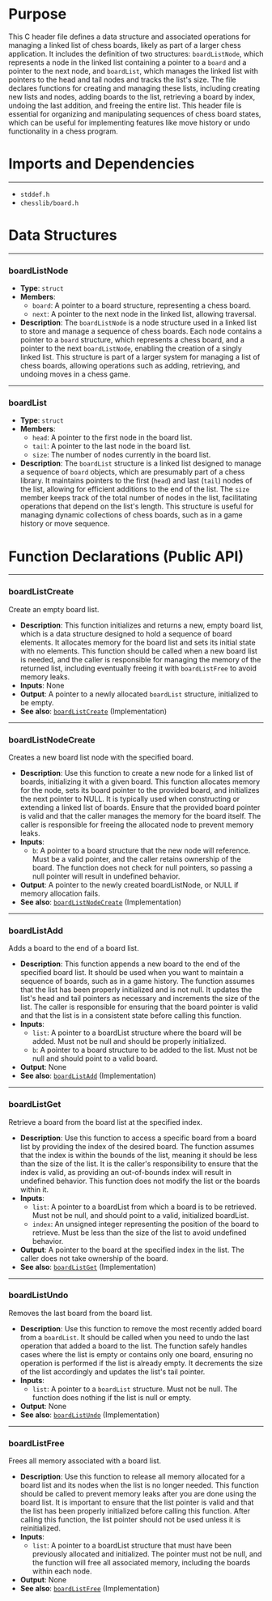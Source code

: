 # Purpose
This C header file defines a data structure and associated operations for managing a linked list of chess boards, likely as part of a larger chess application. It includes the definition of two structures: `boardListNode`, which represents a node in the linked list containing a pointer to a `board` and a pointer to the next node, and `boardList`, which manages the linked list with pointers to the head and tail nodes and tracks the list's size. The file declares functions for creating and managing these lists, including creating new lists and nodes, adding boards to the list, retrieving a board by index, undoing the last addition, and freeing the entire list. This header file is essential for organizing and manipulating sequences of chess board states, which can be useful for implementing features like move history or undo functionality in a chess program.
# Imports and Dependencies

---
- `stddef.h`
- `chesslib/board.h`


# Data Structures

---
### boardListNode
- **Type**: `struct`
- **Members**:
    - `board`: A pointer to a board structure, representing a chess board.
    - `next`: A pointer to the next node in the linked list, allowing traversal.
- **Description**: The `boardListNode` is a node structure used in a linked list to store and manage a sequence of chess boards. Each node contains a pointer to a `board` structure, which represents a chess board, and a pointer to the next `boardListNode`, enabling the creation of a singly linked list. This structure is part of a larger system for managing a list of chess boards, allowing operations such as adding, retrieving, and undoing moves in a chess game.


---
### boardList
- **Type**: `struct`
- **Members**:
    - `head`: A pointer to the first node in the board list.
    - `tail`: A pointer to the last node in the board list.
    - `size`: The number of nodes currently in the board list.
- **Description**: The `boardList` structure is a linked list designed to manage a sequence of `board` objects, which are presumably part of a chess library. It maintains pointers to the first (`head`) and last (`tail`) nodes of the list, allowing for efficient additions to the end of the list. The `size` member keeps track of the total number of nodes in the list, facilitating operations that depend on the list's length. This structure is useful for managing dynamic collections of chess boards, such as in a game history or move sequence.


# Function Declarations (Public API)

---
### boardListCreate<!-- {{#callable_declaration:boardListCreate}} -->
Create an empty board list.
- **Description**: This function initializes and returns a new, empty board list, which is a data structure designed to hold a sequence of board elements. It allocates memory for the board list and sets its initial state with no elements. This function should be called when a new board list is needed, and the caller is responsible for managing the memory of the returned list, including eventually freeing it with `boardListFree` to avoid memory leaks.
- **Inputs**: None
- **Output**: A pointer to a newly allocated `boardList` structure, initialized to be empty.
- **See also**: [`boardListCreate`](../../src/chesslib/boardlist.c.driver.md#boardListCreate)  (Implementation)


---
### boardListNodeCreate<!-- {{#callable_declaration:boardListNodeCreate}} -->
Creates a new board list node with the specified board.
- **Description**: Use this function to create a new node for a linked list of boards, initializing it with a given board. This function allocates memory for the node, sets its board pointer to the provided board, and initializes the next pointer to NULL. It is typically used when constructing or extending a linked list of boards. Ensure that the provided board pointer is valid and that the caller manages the memory for the board itself. The caller is responsible for freeing the allocated node to prevent memory leaks.
- **Inputs**:
    - `b`: A pointer to a board structure that the new node will reference. Must be a valid pointer, and the caller retains ownership of the board. The function does not check for null pointers, so passing a null pointer will result in undefined behavior.
- **Output**: A pointer to the newly created boardListNode, or NULL if memory allocation fails.
- **See also**: [`boardListNodeCreate`](../../src/chesslib/boardlist.c.driver.md#boardListNodeCreate)  (Implementation)


---
### boardListAdd<!-- {{#callable_declaration:boardListAdd}} -->
Adds a board to the end of a board list.
- **Description**: This function appends a new board to the end of the specified board list. It should be used when you want to maintain a sequence of boards, such as in a game history. The function assumes that the list has been properly initialized and is not null. It updates the list's head and tail pointers as necessary and increments the size of the list. The caller is responsible for ensuring that the board pointer is valid and that the list is in a consistent state before calling this function.
- **Inputs**:
    - `list`: A pointer to a boardList structure where the board will be added. Must not be null and should be properly initialized.
    - `b`: A pointer to a board structure to be added to the list. Must not be null and should point to a valid board.
- **Output**: None
- **See also**: [`boardListAdd`](../../src/chesslib/boardlist.c.driver.md#boardListAdd)  (Implementation)


---
### boardListGet<!-- {{#callable_declaration:boardListGet}} -->
Retrieve a board from the board list at the specified index.
- **Description**: Use this function to access a specific board from a board list by providing the index of the desired board. The function assumes that the index is within the bounds of the list, meaning it should be less than the size of the list. It is the caller's responsibility to ensure that the index is valid, as providing an out-of-bounds index will result in undefined behavior. This function does not modify the list or the boards within it.
- **Inputs**:
    - `list`: A pointer to a boardList from which a board is to be retrieved. Must not be null, and should point to a valid, initialized boardList.
    - `index`: An unsigned integer representing the position of the board to retrieve. Must be less than the size of the list to avoid undefined behavior.
- **Output**: A pointer to the board at the specified index in the list. The caller does not take ownership of the board.
- **See also**: [`boardListGet`](../../src/chesslib/boardlist.c.driver.md#boardListGet)  (Implementation)


---
### boardListUndo<!-- {{#callable_declaration:boardListUndo}} -->
Removes the last board from the board list.
- **Description**: Use this function to remove the most recently added board from a `boardList`. It should be called when you need to undo the last operation that added a board to the list. The function safely handles cases where the list is empty or contains only one board, ensuring no operation is performed if the list is already empty. It decrements the size of the list accordingly and updates the list's tail pointer.
- **Inputs**:
    - `list`: A pointer to a `boardList` structure. Must not be null. The function does nothing if the list is null or empty.
- **Output**: None
- **See also**: [`boardListUndo`](../../src/chesslib/boardlist.c.driver.md#boardListUndo)  (Implementation)


---
### boardListFree<!-- {{#callable_declaration:boardListFree}} -->
Frees all memory associated with a board list.
- **Description**: Use this function to release all memory allocated for a board list and its nodes when the list is no longer needed. This function should be called to prevent memory leaks after you are done using the board list. It is important to ensure that the list pointer is valid and that the list has been properly initialized before calling this function. After calling this function, the list pointer should not be used unless it is reinitialized.
- **Inputs**:
    - `list`: A pointer to a boardList structure that must have been previously allocated and initialized. The pointer must not be null, and the function will free all associated memory, including the boards within each node.
- **Output**: None
- **See also**: [`boardListFree`](../../src/chesslib/boardlist.c.driver.md#boardListFree)  (Implementation)


